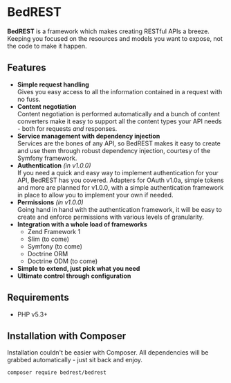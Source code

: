 # BedREST

__BedREST__ is a framework which makes creating RESTful APIs a breeze. Keeping you
focused on the resources and models you want to expose, not the code to make it
happen.

## Features

* __Simple request handling__  
  Gives you easy access to all the information contained in a request with no fuss.
* __Content negotiation__  
  Content negotiation is performed automatically and a bunch of content converters
  make it easy to support all the content types your API needs - both for requests
  _and_ responses.
* __Service management with dependency injection__  
  Services are the bones of any API, so BedREST makes it easy to create and use
  them through robust dependency injection, courtesy of the Symfony framework.
* __Authentication__ _(in v1.0.0)_  
  If you need a quick and easy way to implement authentication for your API,
  BedREST has you covered. Adapters for OAuth v1.0a, simple tokens and more are
  planned for v1.0.0, with a simple authentication framework in place to allow you
  to implement your own if needed.
* __Permissions__ _(in v1.0.0)_  
  Going hand in hand with the authentication framework, it will be easy to create
  and enforce permissions with various levels of granularity.
* __Integration with a whole load of frameworks__  
    * Zend Framework 1
    * Slim (to come)
    * Symfony (to come)
    * Doctrine ORM
    * Doctrine ODM (to come)
* __Simple to extend, just pick what you need__  
* __Ultimate control through configuration__  

## Requirements

* PHP v5.3+

## Installation with Composer

Installation couldn't be easier with Composer. All dependencies will be grabbed automatically - just sit back and enjoy.

```bash
composer require bedrest/bedrest
```
